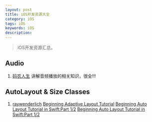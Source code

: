 ```yaml
---
layout: post
title: iOS开发资源大全
category: iOS
tags: iOS
keywords: iOS
description: 
---
```


> iOS开发资源汇总。

## Audio

1. [码农人生](http://msching.github.io/blog/categories/audio/)
    讲解音频播放的相关知识，很全!!!


## AutoLayout & Size Classes

1. [raywenderlich](http://www.raywenderlich.com/)
    [Beginning Adaptive Layout Tutorial](http://www.raywenderlich.com/83276/beginning-adaptive-layout-tutorial)
    [Beginning Auto Layout Tutorial in Swift:Part 1/2](http://www.raywenderlich.com/83129/beginning-auto-layout-tutorial-swift-part-1)
    [Beginning Auto Layout Tutorial in Swift:Part 1/2](http://www.raywenderlich.com/83130/beginning-auto-layout-tutorial-swift-part-2)
    
    
